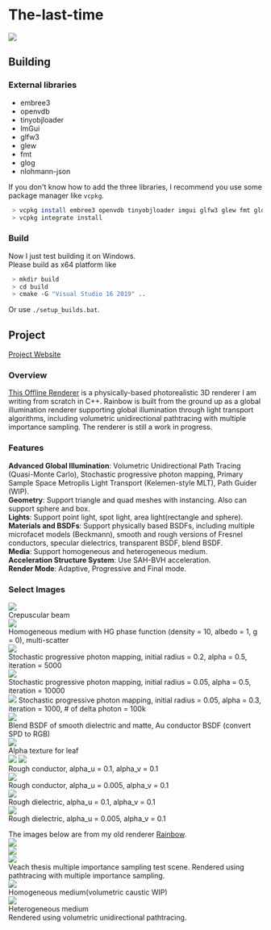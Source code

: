 # The-last-time

![](images/cover.png)

## Building

### External libraries
- embree3
- openvdb
- tinyobjloader
- ImGui
- glfw3
- glew
- fmt
- glog
- nlohmann-json

If you don't know how to add the three libraries, I recommend you use some package manager like `vcpkg`.  
```bash
 > vcpkg install embree3 openvdb tinyobjloader imgui glfw3 glew fmt glog nlohmann-json:x64-windows  
 > vcpkg integrate install 
```
### Build
Now I just test building it on Windows.   
Please build as x64 platform like
```bash
 > mkdir build
 > cd build
 > cmake -G "Visual Studio 16 2019" ..
```
Or use `./setup_builds.bat`. 

## Project
[Project Website](https://slongle.github.io/projects/The-Last-Time)

### Overview
[This Offline Renderer](https://github.com/slongle/The-Last-time) is a physically-based photorealistic 3D renderer I am writing from scratch in C++. Rainbow is built from the ground up as a global illumination renderer supporting global illumination through light transport algorithms, including volumetric unidirectional pathtracing with multiple importance sampling. The renderer is still a work in progress.  

### Features
**Advanced Global Illumination**: Volumetric Unidirectional Path Tracing (Quasi-Monte Carlo), Stochastic progressive photon mapping, Primary Sample Space Metroplis Light Transport (Kelemen-style MLT), Path Guider (WIP).    
**Geometry**: Support triangle and quad meshes with instancing. Also can support sphere and box.  
**Lights**: Support point light, spot light, area light(rectangle and sphere).  
**Materials and BSDFs**: Support physically based BSDFs, including multiple microfacet models (Beckmann), smooth and rough versions of Fresnel conductors, specular dielectrics, transparent BSDF, blend BSDF.   
**Media**: Support homogeneous and heterogeneous medium.  
**Acceleration Structure System**: Use SAH-BVH acceleration.  
**Render Mode**: Adaptive, Progressive and Final mode.  

### Select Images

![](images/glory_4096spp.png)  
Crepuscular beam  
![](images/envbunny_spp=512_density=10_albedo=1.png)  
Homogeneous medium with HG phase function (density = 10, albedo = 1, g = 0), multi-scatter  
![](images/scene_SPPM_5000.png)  
Stochastic progressive photon mapping, initial radius = 0.2, alpha = 0.5, iteration = 5000  
![](images/torus_SPPM_10k.png)  
Stochastic progressive photon mapping, initial radius = 0.05, alpha = 0.5, iteration = 10000  
![](images/scene_1024_1kiiteration_100kdelta.png)
Stochastic progressive photon mapping, initial radius = 0.05, alpha = 0.3, iteration = 1000, # of delta photon = 100k  
![](images/globe_64spp.png)  
Blend BSDF of smooth dielectric and matte, Au conductor BSDF (convert SPD to RGB)  
![](images/scene_1024spp.png)  
Alpha texture for leaf  
![](images/pbrt-book_64spp.png) 
![](images/scene_RoughConductor_0.1_0.1_512spp.png)   
Rough conductor, alpha_u = 0.1, alpha_v = 0.1  
![](images/scene_RoughConductor_0.005_0.1_512spp.png)   
Rough conductor, alpha_u = 0.005, alpha_v = 0.1  
![](images/scene_RoughDielectric_0.1_0.1_512spp.png)   
Rough dielectric, alpha_u = 0.1, alpha_v = 0.1  
![](images/scene_RoughDielectric_0.005_0.1_512spp.png)   
Rough dielectric, alpha_u = 0.005, alpha_v = 0.1  

The images below are from my old renderer [Rainbow](https://github.com/slongle/Rainbow).  
![](images/cornell-box-heat.jpg)  
![](images/cornell-box-sphere-heat.png)  
![](images/veach-mis-heat.jpg)  
Veach thesis multiple importance sampling test scene. Rendered using pathtracing with multiple importance sampling.  
![](images/vol-caustic-final.png)  
Homogeneous medium(volumetric caustic WIP)  
![](images/hetvol.jpg)  
Heterogeneous medium  
Rendered using volumetric unidirectional pathtracing.  
